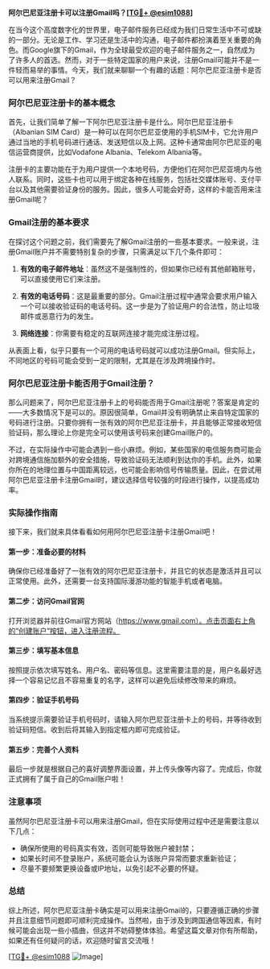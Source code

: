 **阿尔巴尼亚注册卡可以注册Gmail吗？[[TG💪+ @esim1088](https://t.me/s/esim1088)]**

在当今这个高度数字化的世界里，电子邮件服务已经成为我们日常生活中不可或缺的一部分。无论是工作、学习还是生活中的沟通，电子邮件都扮演着至关重要的角色。而Google旗下的Gmail，作为全球最受欢迎的电子邮件服务之一，自然成为了许多人的首选。然而，对于一些特定国家的用户来说，注册Gmail可能并不是一件轻而易举的事情。今天，我们就来聊聊一个有趣的话题：阿尔巴尼亚注册卡是否可以用来注册Gmail？

### 阿尔巴尼亚注册卡的基本概念

首先，让我们简单了解一下阿尔巴尼亚注册卡是什么。阿尔巴尼亚注册卡（Albanian SIM Card）是一种可以在阿尔巴尼亚使用的手机SIM卡，它允许用户通过当地的手机号码进行通话、发送短信以及上网。这种卡通常由阿尔巴尼亚的电信运营商提供，比如Vodafone Albania、Telekom Albania等。

注册卡的主要功能在于为用户提供一个本地号码，方便他们在阿尔巴尼亚境内与他人联系。同时，这些卡也可以用于绑定各种在线服务，包括社交媒体账号、支付平台以及其他需要验证身份的服务。因此，很多人可能会好奇，这样的卡能否用来注册Gmail呢？

### Gmail注册的基本要求

在探讨这个问题之前，我们需要先了解Gmail注册的一些基本要求。一般来说，注册Gmail账户并不需要特别复杂的步骤，只需满足以下几个条件即可：

1. **有效的电子邮件地址**：虽然这不是强制性的，但如果你已经有其他邮箱账号，可以直接使用它们来注册。
   
2. **有效的电话号码**：这是最重要的部分。Gmail注册过程中通常会要求用户输入一个可以接收验证码的电话号码。这一步是为了验证用户的合法性，防止垃圾邮件或恶意行为的发生。

3. **网络连接**：你需要有稳定的互联网连接才能完成注册过程。

从表面上看，似乎只要有一个可用的电话号码就可以成功注册Gmail。但实际上，不同地区的号码可能会受到一定的限制，尤其是在涉及跨境操作时。

### 阿尔巴尼亚注册卡能否用于Gmail注册？

那么问题来了，阿尔巴尼亚注册卡上的号码能否用于Gmail注册呢？答案是肯定的——大多数情况下是可以的。原因很简单，Gmail并没有明确禁止来自特定国家的号码进行注册。只要你拥有一张有效的阿尔巴尼亚注册卡，并且能够正常接收短信验证码，那么理论上你是完全可以使用该号码来创建Gmail账户的。

不过，在实际操作中可能会遇到一些小麻烦。例如，某些国家的电信服务商可能会对跨境通信施加额外的安全措施，导致验证码无法顺利到达你的手机。此外，如果你所在的地理位置与中国距离较远，也可能会影响信号传输质量。因此，在尝试用阿尔巴尼亚注册卡注册Gmail时，建议选择信号较强的时段进行操作，以提高成功率。

### 实际操作指南

接下来，我们就来具体看看如何用阿尔巴尼亚注册卡注册Gmail吧！

#### 第一步：准备必要的材料
确保你已经准备好了一张有效的阿尔巴尼亚注册卡，并且它的状态是激活并且可以正常使用。此外，还需要一台支持国际漫游功能的智能手机或者电脑。

#### 第二步：访问Gmail官网
打开浏览器并前往Gmail官方网站（https://www.gmail.com）。点击页面右上角的“创建账户”按钮，进入注册流程。

#### 第三步：填写基本信息
按照提示依次填写姓名、用户名、密码等信息。这里需要注意的是，用户名最好选择一个容易记忆且不容易重复的名字，这样可以避免后续修改带来的麻烦。

#### 第四步：验证手机号码
当系统提示需要验证手机号码时，请输入阿尔巴尼亚注册卡上的号码，并等待收到验证码短信。收到后将其输入到指定框内即可完成验证。

#### 第五步：完善个人资料
最后一步就是根据自己的喜好调整界面设置，并上传头像等内容了。完成后，你就正式拥有了属于自己的Gmail账户啦！

### 注意事项

虽然阿尔巴尼亚注册卡可以用来注册Gmail，但在实际使用过程中还是需要注意以下几点：
- 确保所使用的号码真实有效，否则可能导致账户被封禁；
- 如果长时间不登录账户，系统可能会认为该账户异常而要求重新验证；
- 尽量不要频繁更换设备或IP地址，以免引起不必要的怀疑。

### 总结

综上所述，阿尔巴尼亚注册卡确实是可以用来注册Gmail的，只要遵循正确的步骤并且注意细节问题即可顺利完成操作。当然啦，由于涉及到跨国通信等因素，有时候可能会出现一些小插曲，但这并不妨碍整体体验。希望这篇文章对你有所帮助，如果还有任何疑问的话，欢迎随时留言交流哦！

[[TG💪+ @esim1088](https://t.me/s/esim1088) ![Image](https://i.postimg.cc/4NQfJmqS/Snipaste-2025-05-13-00-14-12.png)]